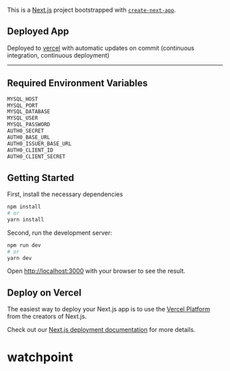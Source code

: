 This is a [Next.js](https://nextjs.org/) project bootstrapped with [`create-next-app`](https://github.com/vercel/next.js/tree/canary/packages/create-next-app).

## Deployed App
Deployed to [vercel](https://watchpoint.vercel.app) with automatic updates on commit (continuous integration, continuous deployment)

<hr />

## Required Environment Variables

```bash
MYSQL_HOST
MYSQL_PORT
MYSQL_DATABASE
MYSQL_USER
MYSQL_PASSWORD
AUTH0_SECRET
AUTH0_BASE_URL
AUTH0_ISSUER_BASE_URL
AUTH0_CLIENT_ID
AUTH0_CLIENT_SECRET
```

## Getting Started

First, install the necessary dependencies

```bash
npm install
# or
yarn install
```

Second, run the development server:

```bash
npm run dev
# or
yarn dev
```

Open [http://localhost:3000](http://localhost:3000) with your browser to see the result.

## Deploy on Vercel

The easiest way to deploy your Next.js app is to use the [Vercel Platform](https://vercel.com/new?utm_medium=default-template&filter=next.js&utm_source=create-next-app&utm_campaign=create-next-app-readme) from the creators of Next.js.

Check out our [Next.js deployment documentation](https://nextjs.org/docs/deployment) for more details.

# watchpoint
